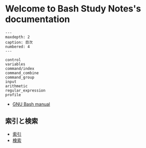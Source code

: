 # Welcome to Bash Study Notes's documentation

```{toctree}
---
maxdepth: 2
caption: 目次
numbered: 4
---

control
variables
command/index
command_combine
command_group
input
arithmetic
regular_expression
profile
```

- [GNU Bash manual](https://www.gnu.org/software/bash/manual/)

## 索引と検索

- [索引](genindex)
- [検索](search)
